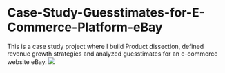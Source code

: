 # Case-Study-Guesstimates-for-E-Commerce-Platform-eBay
This is a case study project where I build Product dissection, defined revenue growth strategies and analyzed guesstimates for an e-commerce website eBay.
![](https://github.com/Saurabh-Ratnaparkhi/Case-Study-Schema-design-for-E-Commerce-Platform/blob/main/CS%20D2.png)


